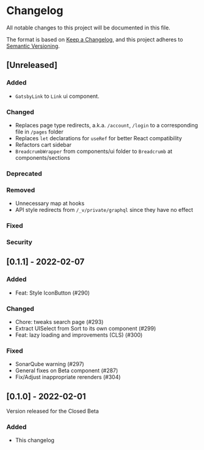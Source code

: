 # Changelog

All notable changes to this project will be documented in this file.

The format is based on [Keep a Changelog](https://keepachangelog.com/en/1.0.0/),
and this project adheres to [Semantic Versioning](https://semver.org/spec/v2.0.0.html).

## [Unreleased]

### Added
- `GatsbyLink` to `Link` ui component.

### Changed

- Replaces page type redirects, a.k.a. `/account`, `/login` to a corresponding file in `/pages` folder
- Replaces `let` declarations for `useRef` for better React compatibility
- Refactors cart sidebar
- `BreadcrumbWrapper` from components/ui folder to `Breadcrumb` at components/sections

### Deprecated

### Removed

- Unnecessary map at hooks
- API style redirects from `/_v/private/graphql` since they have no effect

### Fixed

### Security

## [0.1.1] - 2022-02-07

### Added

- Feat: Style IconButton (#290)

### Changed

- Chore: tweaks search page (#293)
- Extract UISelect from Sort to its own component (#299)
- Feat: lazy loading and improvements (CLS) (#300)

### Fixed

- SonarQube warning (#297)
- General fixes on Beta component (#287)
- Fix/Adjust inappropriate rerenders (#304)

## [0.1.0] - 2022-02-01

Version released for the Closed Beta

### Added

- This changelog
